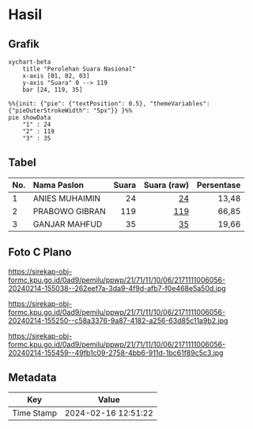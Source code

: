 # Hasil

## Grafik

```mermaid
xychart-beta
    title "Perolehan Suara Nasional"
    x-axis [01, 02, 03]
    y-axis "Suara" 0 --> 119
    bar [24, 119, 35]
```

```mermaid
%%{init: {"pie": {"textPosition": 0.5}, "themeVariables": {"pieOuterStrokeWidth": "5px"}} }%%
pie showData
    "1" : 24
    "2" : 119
    "3" : 35
```

## Tabel

| No. | Nama Paslon    | Suara | Suara (raw) | Persentase |
|:--- |:-------------- | -----:| -----------:| ----------:|
| 1   | ANIES MUHAIMIN | 24    | [24][p-1]   | 13,48      |
| 2   | PRABOWO GIBRAN | 119   | [119][p-2]  | 66,85      |
| 3   | GANJAR MAHFUD  | 35    | [35][p-3]   | 19,66      |


[p-1]: https://github.com/gigit-pemilu/pemilu-2024/blob/main/pilpres/hitung-suara/sub/21-kepulauan-riau/sub/71-kota-batam/sub/11-sagulung/sub/1006-sungai-pelunggut/sub/056-tps/sub/paslon-1.txt
[p-2]: https://github.com/gigit-pemilu/pemilu-2024/blob/main/pilpres/hitung-suara/sub/21-kepulauan-riau/sub/71-kota-batam/sub/11-sagulung/sub/1006-sungai-pelunggut/sub/056-tps/sub/paslon-2.txt
[p-3]: https://github.com/gigit-pemilu/pemilu-2024/blob/main/pilpres/hitung-suara/sub/21-kepulauan-riau/sub/71-kota-batam/sub/11-sagulung/sub/1006-sungai-pelunggut/sub/056-tps/sub/paslon-3.txt

## Foto C Plano

https://sirekap-obj-formc.kpu.go.id/0ad9/pemilu/ppwp/21/71/11/10/06/2171111006056-20240214-155038--262eef7a-3da9-4f9d-afb7-f0e468e5a50d.jpg

https://sirekap-obj-formc.kpu.go.id/0ad9/pemilu/ppwp/21/71/11/10/06/2171111006056-20240214-155250--c58a3376-9a87-4182-a256-63d85c11a9b2.jpg

https://sirekap-obj-formc.kpu.go.id/0ad9/pemilu/ppwp/21/71/11/10/06/2171111006056-20240214-155459--49fb1c09-2758-4bb6-911d-1bc61f89c5c3.jpg


## Metadata

| Key        | Value               |
| ---------- | ------------------- |
| Time Stamp | 2024-02-16 12:51:22 |



